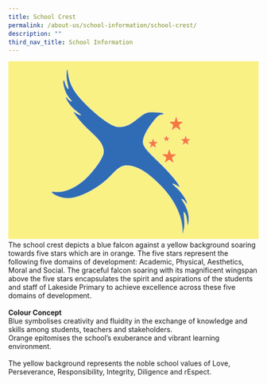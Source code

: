 ```yaml
---
title: School Crest
permalink: /about-us/school-information/school-crest/
description: ""
third_nav_title: School Information
---
```

![](/images/Home/LSPS%20Logo.png)
<br>
The school crest depicts a blue falcon against a yellow background soaring towards five stars which are in orange. The five stars represent the following five domains of development: Academic, Physical, Aesthetics, Moral and Social. The graceful falcon soaring with its magnificent wingspan above the five stars encapsulates the spirit and aspirations of the students and staff of Lakeside Primary to achieve excellence across these five domains of development.
<br><br>
<b>Colour Concept</b>
<br>
Blue symbolises creativity and fluidity in the exchange of knowledge and skills among students, teachers and stakeholders.
<br>
Orange epitomises the school’s exuberance and vibrant learning environment.
 <br><br>
The yellow background represents the noble school values of Love, Perseverance, Responsibility, Integrity, Diligence and rEspect.